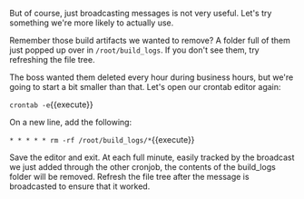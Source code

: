 But of course, just broadcasting messages is not very useful. Let's try something we're more likely to actually use.

Remember those build artifacts we wanted to remove? A folder full of them just popped up over in `/root/build_logs`. If you don't see them, try refreshing the file tree. 

The boss wanted them deleted every hour during business hours, but we're going to start a bit smaller than that. Let's open our crontab editor again:

`crontab -e`{{execute}}

On a new line, add the following:

`* * * * * rm -rf /root/build_logs/*`{{execute}}

Save the editor and exit. At each full minute, easily tracked by the broadcast we just added through the other cronjob, the contents of the build_logs folder will be removed. Refresh the file tree after the message is broadcasted to ensure that it worked.